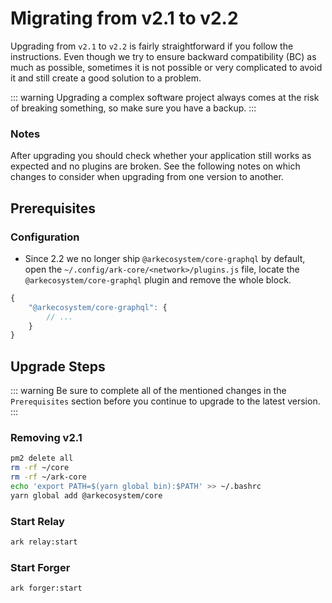 # Migrating from v2.1 to v2.2

Upgrading from `v2.1` to `v2.2` is fairly straightforward if you follow the instructions. Even though we try to ensure backward compatibility (BC) as much as possible, sometimes it is not possible or very complicated to avoid it and still create a good solution to a problem.

::: warning
Upgrading a complex software project always comes at the risk of breaking something, so make sure you have a backup.
:::

### Notes

After upgrading you should check whether your application still works as expected and no plugins are broken. See the following notes on which changes to consider when upgrading from one version to another.

## Prerequisites

### Configuration

- Since 2.2 we no longer ship `@arkecosystem/core-graphql` by default, open the `~/.config/ark-core/<network>/plugins.js` file, locate the `@arkecosystem/core-graphql` plugin and remove the whole block.

```js
{
    "@arkecosystem/core-graphql": {
        // ...
    }
}
```

## Upgrade Steps

::: warning
Be sure to complete all of the mentioned changes in the `Prerequisites` section before you continue to upgrade to the latest version.
:::

### Removing v2.1

```bash
pm2 delete all
rm -rf ~/core
rm -rf ~/ark-core
echo 'export PATH=$(yarn global bin):$PATH' >> ~/.bashrc
yarn global add @arkecosystem/core
```

### Start Relay

```bash
ark relay:start
```

### Start Forger

```bash
ark forger:start
```
